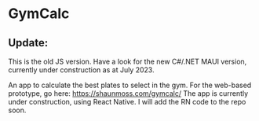 # GymCalc

## Update:
This is the old JS version. Have a look for the new C#/.NET MAUI version, currently under construction as at July 2023.

An app to calculate the best plates to select in the gym.
For the web-based prototype, go here: https://shaunmoss.com/gymcalc/
The app is currently under construction, using React Native.
I will add the RN code to the repo soon.
